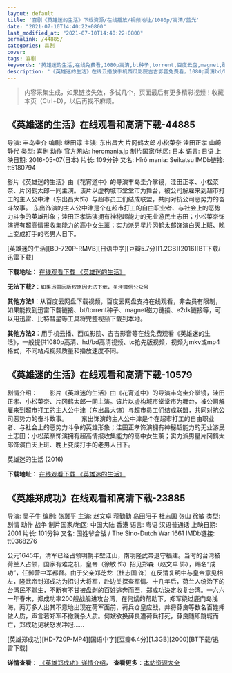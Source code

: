 ```yaml
---
layout: default
title: '喜剧《英雄迷的生活》下载资源/在线播放/视频地址/1080p/高清/蓝光'
date: "2021-07-10T14:40:22+0800"
last_modified_at: "2021-07-10T14:40:22+0800"
permalink: /44885/
categories: 喜剧
cover:
tags: 喜剧
keywords: '英雄迷的生活,在线免费看,1080p高清,bt种子,torrent,百度云盘,magnet,磁力链,迅雷下载资源'
description: '《英雄迷的生活》在线云播放手机西瓜影院吉吉影音免费看，1080p高清bd/hd未删减完整版和tc抢先枪版，mkv/mp4格式，附带bt/torrent种子、magnet/磁力链、百度云盘、网盘资源迅雷下载链接'
---
```


>内容采集生成，如果链接失效，多试几个，页面最后有更多精彩视频！收藏本页（Ctrl+D)，以后再找不麻烦。


## 《英雄迷的生活》在线观看和高清下载-44885

导演: 丰岛圭介 编剧: 继田淳 主演: 东出昌大 片冈鹤太郎 小松菜奈 洼田正孝 山崎静代 类型: 喜剧 动作 官方网站: heromania.jp 制片国家/地区: 日本 语言: 日语 上映日期: 2016-05-07(日本) 片长: 109分钟 又名: Hîrô mania: Seikatsu IMDb链接: tt5180794

影片《英雄迷的生活》由《花宵道中》的导演丰岛圭介掌镜，洼田正孝、小松菜奈、片冈鹤太郎一同主演。该片以虚构城市堂堂市为舞台，被公司解雇来到超市打工的主人公中津（东出昌大饰）与超市员工们结成联盟，共同对抗公司恶势力的奋斗故事。 东出饰演的主人公中津是个在超市打工的自由职业者、与社会上的恶势力斗争的英雄形象；洼田正孝饰演拥有神秘超能力的无业游民土志田；小松菜奈饰演拥有超高情报收集能力的高中女生薰；实力派男星片冈鹤太郎饰演白天上班、晚上变成打手的老男人日下。


[英雄迷的生活][BD-720P-RMVB][日语中字][豆瓣5.7分][1.2GB][2016][BT下载/迅雷下载]

**下载地址**： [在线观看下载 《英雄迷的生活》](https://www.btdx8.com/torrent/hiro_mania_seikatsu_2016.html) 


**无法下载?**：`如果迅雷因版权原因无法下载，关注微信公众号 `

**其他方法1**：从百度云网盘下载视频，百度云网盘支持在线观看，非会员有限制，如果能找到迅雷下载链接、bt/torrent种子、magnet磁力链接、e2dk链接等，可以用迅雷、比特彗星等工具将完整视频下载到本地。

**其他方法2**：用手机云播、西瓜影院、吉吉影音等在线免费观看《英雄迷的生活》，一般提供1080p高清、hd/bd高清视频、tc抢先版视频，视频为mkv或mp4格式，不同站点视频质量和播放速度不同。


## 《英雄迷的生活》在线观看和高清下载-10579

剧情介绍：　　影片《英雄迷的生活》由《花宵道中》的导演丰岛圭介掌镜，洼田正孝、小松菜奈、片冈鹤太郎一同主演。该片以虚构城市堂堂市为舞台，被公司解雇来到超市打工的主人公中津（东出昌大饰）与超市员工们结成联盟，共同对抗公司恶势力的奋斗故事。 　　东出饰演的主人公中津是个在超市打工的自由职业者、与社会上的恶势力斗争的英雄形象；洼田正孝饰演拥有神秘超能力的无业游民土志田；小松菜奈饰演拥有超高情报收集能力的高中女生薰；实力派男星片冈鹤太郎饰演白天上班、晚上变成打手的老男人日下。


英雄迷的生活 (2016)

**下载地址**： [在线观看下载 《英雄迷的生活》](https://www.btbtdy.me/btdy/dy8262.html) 


## 《英雄郑成功》在线观看和高清下载-23885

导演: 吴子牛 编剧: 张冀平 主演: 赵文卓 蒋勤勤 岛田阳子 杜志国 张山 徐敏 类型: 剧情 动作 战争 制片国家/地区: 中国大陆 香港 语言: 粤语 汉语普通话 上映日期: 2001 片长: 101分钟 又名: 国姓爷合战 / The Sino-Dutch War 1661 IMDb链接: tt0368276

公元1645年，清军已经占领明朝半壁江山，南明隆武帝退守福建。当时的台湾被荷兰人占领，国家有难之机，皇帝（徐敏 饰）招见郑森（赵文卓 饰），赐名“成功”，任御营中军都督。由于父亲郑芝龙（杜志国 饰）在反清复明中与皇帝意见相左，隆武帝封郑成功为招讨大将军，赴边关探查军情。十几年后，荷兰人统治下的台湾民不聊生，不断有不甘被盘剥的百姓逃奔而至，郑成功決定收复台湾。一六六一年春末，郑成功率200艘战舰进攻台湾，在何斌的帮助下，郑军绕过鹿门岛浅海，两万多人出其不意地出现在荷军面前，荷兵仓皇应战，并将薛良等数名百姓押做人质，声言若郑军不撤就杀人质。何斌欲换薛良遭荷兵打死，薛良随即跳城而亡，郑成功见状怒发冲冠……


[英雄郑成功][HD-720P-MP4][国语中字][豆瓣6.4分][1.3GB][2000][BT下载/迅雷下载]

**详情查看**： [《英雄郑成功》详情介绍](/movie/23885/)， **查看更多**：[本站资源大全](/movie/t/all/)

